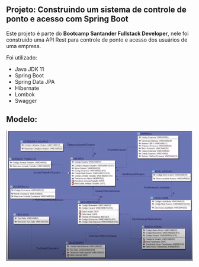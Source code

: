 ## Projeto: Construindo um sistema de controle de ponto e acesso com Spring Boot

Este projeto é parte do <b>Bootcamp Santander Fullstack Developer</b>, nele foi construido uma API Rest para controle de ponto e acesso dos usuários de uma empresa.

Foi utilizado:

- Java JDK 11
- Spring Boot
- Spring Data JPA
- Hibernate
- Lombok
- Swagger

## Modelo:
<center>
  
![modelo](src/main/resources/modelo.PNG)

</center>
